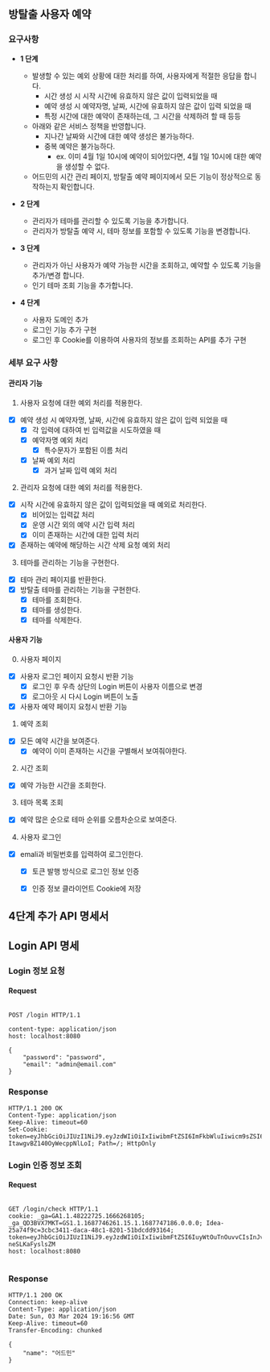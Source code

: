 ## 방탈출 사용자 예약

### 요구사항

- **1 단계**
  - 발생할 수 있는 예외 상황에 대한 처리를 하여, 사용자에게 적절한 응답을 합니다.
      - 시간 생성 시 시작 시간에 유효하지 않은 값이 입력되었을 때
    - 예약 생성 시 예약자명, 날짜, 시간에 유효하지 않은 값이 입력 되었을 때
    - 특정 시간에 대한 예약이 존재하는데, 그 시간을 삭제하려 할 때 등등
  - 아래와 같은 서비스 정책을 반영합니다.
    - 지나간 날짜와 시간에 대한 예약 생성은 불가능하다.
    - 중복 예약은 불가능하다.
      - ex. 이미 4월 1일 10시에 예약이 되어있다면, 4월 1일 10시에 대한 예약을 생성할 수 없다.
  - 어드민의 시간 관리 페이지, 방탈출 예약 페이지에서 모든 기능이 정상적으로 동작하는지 확인합니다.

- **2 단계**
  - 관리자가 테마를 관리할 수 있도록 기능을 추가합니다.
  - 관리자가 방탈출 예약 시, 테마 정보를 포함할 수 있도록 기능을 변경합니다.

- **3 단계**
  - 관리자가 아닌 사용자가 예약 가능한 시간을 조회하고, 예약할 수 있도록 기능을 추가/변경 합니다.
  - 인기 테마 조회 기능을 추가합니다.

- **4 단계**
  - 사용자 도메인 추가
  - 로그인 기능 추가 구현
  - 로그인 후 Cookie를 이용하여 사용자의 정보를 조회하는 API를 추가 구현

### 세부 요구 사항

#### 관리자 기능

1. 사용자 요청에 대한 예외 처리를 적용한다.

- [x] 예약 생성 시 예약자명, 날짜, 시간에 유효하지 않은 값이 입력 되었을 때
  - [x] 각 입력에 대하여 빈 입력값을 시도하였을 때
  - [x] 예약자명 예외 처리 
    - [x] 특수문자가 포함된 이름 처리 
  - [x] 날짜 예외 처리
    - [x] 과거 날짜 입력 예외 처리 

2. 관리자 요청에 대한 예외 처리를 적용한다.

- [x] 시작 시간에 유효하지 않은 값이 입력되었을 때 예외로 처리한다.
    - [x] 비어있는 입력값 처리
    - [x] 운영 시간 외의 예약 시간 입력 처리
    - [x] 이미 존재하는 시간에 대한 입력 처리
- [x] 존재하는 예약에 해당하는 시간 삭제 요청 예외 처리

3. 테마를 관리하는 기능을 구현한다.

- [x] 테마 관리 페이지를 반환한다.
- [x] 방탈출 테마를 관리하는 기능을 구현한다.
  - [x] 테마를 조회한다.
  - [x] 테마를 생성한다.
  - [x] 테마를 삭제한다.

#### 사용자 기능
0. 사용자 페이지
- [x] 사용자 로그인 페이지 요청시 반환 기능
  - [x] 로그인 후 우측 상단의 Login 버튼이 사용자 이름으로 변경
  - [x] 로그아웃 시 다시 Login 버튼이 노출
- [x] 사용자 예약 페이지 요청시 반환 기능

1. 예약 조회
- [x] 모든 예약 시간을 보여준다.
  - [x] 예약이 이미 존재하는 시간을 구별해서 보여줘야한다.

2. 시간 조회
- [x] 예약 가능한 시간을 조회한다.

3. 테마 목록 조회
- [x] 예약 많은 순으로 테마 순위를 오름차순으로 보여준다.

4. 사용자 로그인
- [x] emali과 비밀번호를 입력하여 로그인한다.
  - [x] 토큰 발행 방식으로 로그인 정보 인증
  - [x] 인증 정보 클라이언트 Cookie에 저장


## 4단계 추가 API 명세서

## Login API 명세

### Login 정보 요청

#### Request
```http request

POST /login HTTP/1.1

content-type: application/json
host: localhost:8080

{
    "password": "password",
    "email": "admin@email.com"
}

```

### Response
```http request
HTTP/1.1 200 OK
Content-Type: application/json
Keep-Alive: timeout=60
Set-Cookie: token=eyJhbGciOiJIUzI1NiJ9.eyJzdWIiOiIxIiwibmFtZSI6ImFkbWluIiwicm9sZSI6IkFETUlOIn0.cwnHsltFeEtOzMHs2Q5-ItawgvBZ140OyWecppNlLoI; Path=/; HttpOnly
```

### Login 인증 정보 조회

#### Request
```http request

GET /login/check HTTP/1.1
cookie: _ga=GA1.1.48222725.1666268105; _ga_QD3BVX7MKT=GS1.1.1687746261.15.1.1687747186.0.0.0; Idea-25a74f9c=3cbc3411-daca-48c1-8201-51bdcdd93164; token=eyJhbGciOiJIUzI1NiJ9.eyJzdWIiOiIxIiwibmFtZSI6IuyWtOuTnOuvvCIsInJvbGUiOiJBRE1JTiJ9.vcK93ONRQYPFCxT5KleSM6b7cl1FE-neSLKaFyslsZM
host: localhost:8080


```

### Response
```http request
HTTP/1.1 200 OK
Connection: keep-alive
Content-Type: application/json
Date: Sun, 03 Mar 2024 19:16:56 GMT
Keep-Alive: timeout=60
Transfer-Encoding: chunked

{
    "name": "어드민"
}
```


